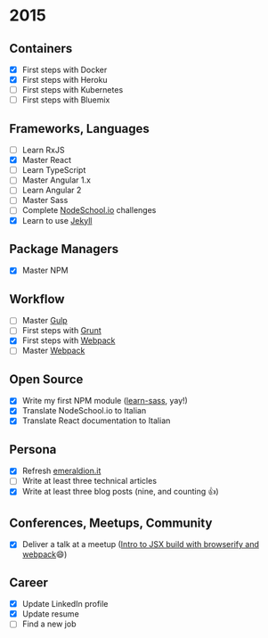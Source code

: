 # 2015

## Containers
- [x] First steps with Docker
- [x] First steps with Heroku
- [ ] First steps with Kubernetes
- [ ] First steps with Bluemix

## Frameworks, Languages
- [ ] Learn RxJS
- [x] Master React
- [ ] Learn TypeScript
- [ ] Master Angular 1.x
- [ ] Learn Angular 2
- [ ] Master Sass
- [ ] Complete [NodeSchool.io](http://nodeschool.io) challenges
- [x] Learn to use [Jekyll](http://jekyllrb.com/)

## Package Managers
- [x] Master NPM

## Workflow
- [ ] Master [Gulp](http://gulpjs.com/)
- [ ] First steps with [Grunt](http://gruntjs.com/)
- [x] First steps with [Webpack](https://webpack.github.io/)
- [ ] Master [Webpack](https://webpack.github.io/)

## Open Source
- [x] Write my first NPM module ([learn-sass](https://www.npmjs.com/package/learn-sass), yay!)
- [x] Translate NodeSchool.io to Italian
- [x] Translate React documentation to Italian

## Persona
- [x] Refresh [emeraldion.it](http://www.emeraldion.it)
- [ ] Write at least three technical articles
- [x] Write at least three blog posts (nine, and counting :+1:)

## Conferences, Meetups, Community
- [x] Deliver a talk at a meetup ([Intro to JSX build with browserify and webpack](https://speakerdeck.com/claudiopro/intro-to-jsx-build-with-browserify-and-webpack):smile:)

## Career
- [x] Update LinkedIn profile
- [x] Update resume
- [ ] Find a new job
